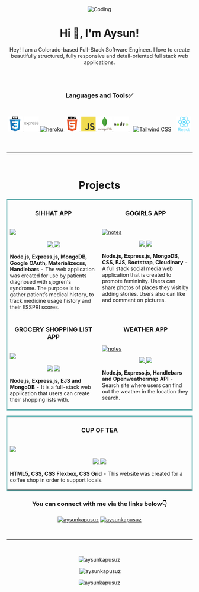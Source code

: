 <div align="center"><img  alt="Coding" width="350" height="250"  src="https://user-images.githubusercontent.com/101064345/180237519-67049260-7578-49d3-b8f5-89c620c36192.gif"></div>

<h1 align="center">Hi 👋, I'm Aysun!</h1>
<p align="center">Hey! I am a Colorado-based Full-Stack Software Engineer. I love to create beautifully structured, fully responsive and detail-oriented full stack web applications.</p> <br/> <br/>

<h3 align="center" ><b>Languages and Tools✅</b></h3> <br/>
<p align="center"> <a href="https://www.w3schools.com/css/" target="_blank" rel="noreferrer"> <img src="https://raw.githubusercontent.com/devicons/devicon/master/icons/css3/css3-original-wordmark.svg" alt="css3" width="40" height="40"/> </a> <a href="https://expressjs.com" target="_blank" rel="noreferrer"> <img src="https://raw.githubusercontent.com/devicons/devicon/master/icons/express/express-original-wordmark.svg" alt="express" width="40" height="40"/> </a> <a href="https://heroku.com" target="_blank" rel="noreferrer"> <img src="https://www.vectorlogo.zone/logos/heroku/heroku-icon.svg" alt="heroku" width="40" height="40"/> </a> <a href="https://www.w3.org/html/" target="_blank" rel="noreferrer"> <img src="https://raw.githubusercontent.com/devicons/devicon/master/icons/html5/html5-original-wordmark.svg" alt="html5" width="40" height="40"/> </a> <a href="https://developer.mozilla.org/en-US/docs/Web/JavaScript" target="_blank" rel="noreferrer"> <img src="https://raw.githubusercontent.com/devicons/devicon/master/icons/javascript/javascript-original.svg" alt="javascript" width="40" height="40"/> </a> <a href="https://www.mongodb.com/" target="_blank" rel="noreferrer"> <img src="https://raw.githubusercontent.com/devicons/devicon/master/icons/mongodb/mongodb-original-wordmark.svg" alt="mongodb" width="40" height="40"/> </a> <a href="https://nodejs.org" target="_blank" rel="noreferrer"> <img src="https://raw.githubusercontent.com/devicons/devicon/master/icons/nodejs/nodejs-original-wordmark.svg" alt="nodejs" width="40" height="40"/> </a> <a href="https://www.tailwindcss.com/" target="_blank"><img style="margin: 10px" src="https://profilinator.rishav.dev/skills-assets/tailwindcss.svg" alt="Tailwind CSS" height="40" /></a>  <a href="https://reactjs.org/" target="_blank" rel="noreferrer"> <img src="https://raw.githubusercontent.com/devicons/devicon/master/icons/react/react-original-wordmark.svg" alt="react" width="40" height="40"/> </a> </p> <br/>
<hr> <br/>

<h1 align="center">Projects</h1>
<table bordercolor="#66b2b2">
  <tr>
    <td width="50%" valign="top">
      <h3 align="center">SIHHAT APP</h3>
        <br />
        <a target="_blank" href="https://github.com/aysunkapusuz/100Devs-Project">
            <img src="https://user-images.githubusercontent.com/101064345/205703653-85597cf6-2c28-4a02-9955-5f835fee2332.png"/>   
        </a>
        <br />
        <p align="center">
          
  <a href="https://github.com/aysunkapusuz/100Devs-Project">
    <img src="https://img.shields.io/static/v1?label=|&message=REPO&color=23555f&style=plastic&logo=github&logo-color=white"/>
  </a>  
  <a href="https://sihhatapp.onrender.com/?" target="_blank">
    <img src="https://img.shields.io/static/v1?label=|&message=WEBSITE&color=cdf998&style=plastic&logo=wordpress&logo-color=white"/>
  </a>
      </p>
        <p><strong>Node.js, Express.js, MongoDB, Google OAuth, Materializecss, Handlebars</strong> - The web application was created for use by patients diagnosed with sjogren's syndrome. The purpose is to gather patient’s medical history, to track medicine usage history and their ESSPRI scores.</p>
    </td>
    <td width="50%" valign="top">
      <h3 align="center">GOGIRLS APP</h3>
        <br />
        <a target="_blank" href="https://github.com/aysunkapusuz/social-app">
            <img src="https://user-images.githubusercontent.com/101064345/205705458-e89f5e23-ac38-4823-81e8-8201048cccc1.png" alt="notes"/>
        </a>
        <br />
        <p align="center">
          
  <a href="https://github.com/aysunkapusuz/social-app" target="_blank">
    <img src="https://img.shields.io/static/v1?label=|&message=REPO&color=23555f&style=plastic&logo=github&logo-color=white"/>
  </a>  
  <a href="https://gogirls.cyclic.app/?" target="_blank">
    <img src="https://img.shields.io/static/v1?label=|&message=WEBSITE&color=cdf998&style=plastic&logo=wordpress&logo-color=white"/>
  </a>
      </p>
        <p><strong>Node.js, Express.js, MongoDB, CSS, EJS, Bootstrap, Cloudinary</strong> - A full stack social media web application that is created to promote femininity. Users can share photos of places they visit by adding stories. Users also can like and comment on pictures. </p>
    </td>
  </tr>
  
  <tr>
    <td width="50%" valign="top">
      <h3 align="center">GROCERY SHOPPING LIST APP</h3>
        <br />
        <a target="_blank" href="https://github.com/aysunkapusuz/grocery-shopping-list-app">
            <img src="https://user-images.githubusercontent.com/101064345/205983780-ddbc3980-21f7-4844-bb5e-c79605426b75.png"/>  
        </a>
        <br />
        <p align="center">
         
  <a href="https://github.com/aysunkapusuz/grocery-shopping-list-app">
    <img src="https://img.shields.io/static/v1?label=|&message=REPO&color=23555f&style=plastic&logo=github&logo-color=white"/>
  </a>  
  <a href="https://groceryshoppinglistapp.onrender.com/?" target="_blank">
    <img src="https://img.shields.io/static/v1?label=|&message=WEBSITE&color=cdf998&style=plastic&logo=wordpress&logo-color=white"/>
  </a>
      </p>
        <p><strong>Node.js, Express.js, EJS and MongoDB</strong> - It is a full-stack web application that users can create their shopping lists with.</p>
    </td>
    <td width="50%" valign="top">
      <h3 align="center">WEATHER APP</h3>
        <br />
        <a target="_blank" href="https://github.com/aysunkapusuz/weather-app">
            <img src="https://user-images.githubusercontent.com/101064345/205984961-0f984c82-2796-4a22-8a2d-2e6c9660bc1b.png" alt="notes"/>
        </a>
        <br />
        <p align="center">
          
  <a href="https://github.com/aysunkapusuz/weather-app" target="_blank">
    <img src="https://img.shields.io/static/v1?label=|&message=REPO&color=23555f&style=plastic&logo=github&logo-color=white"/>
  </a>  
  <a href="https://weather-app-wm7v.onrender.com/?" target="_blank">
    <img src="https://img.shields.io/static/v1?label=|&message=WEBSITE&color=cdf998&style=plastic&logo=wordpress&logo-color=white"/>
  </a>
      </p>
        <p><strong>Node.js, Express.js, Handlebars and Openweathermap API</strong> - Search site where users can find out the weather in the location they search. </p>
    </td>
  </tr>
    
</table>

<table  bordercolor="#66b2b2">
<tr>
    <td width="100%" valign="top">
      <h3 align="center">CUP OF TEA </h3>
        <br />
        <a target="_blank" href="https://github.com/aysunkapusuz/coffee-shop-website-responsive-">
            <img src="https://user-images.githubusercontent.com/101064345/205986358-1aeeaabf-4881-446c-927f-1e4b13272efa.png"/>  
        </a>
        <br />
        <p align="center">
         
  <a href="https://github.com/aysunkapusuz/coffee-shop-website-responsive-">
    <img src="https://img.shields.io/static/v1?label=|&message=REPO&color=23555f&style=plastic&logo=github&logo-color=white"/>
  </a>  
  <a href="https://cupof-tea.netlify.app/?" target="_blank">
    <img src="https://img.shields.io/static/v1?label=|&message=WEBSITE&color=cdf998&style=plastic&logo=wordpress&logo-color=white"/>
  </a>
      </p>
        <p><strong>HTML5, CSS, CSS Flexbox, CSS Grid</strong> - This website was created for a coffee shop in order to support locals.</p>
    </td>
  </tr>
</table>

<h3 align="center">You can connect with me via the links below👇</h3>
<p align="center">
<a href="https://linkedin.com/in/aysunkapusuz" target="_blank"><img align="center" src="https://raw.githubusercontent.com/rahuldkjain/github-profile-readme-generator/master/src/images/icons/Social/linked-in-alt.svg" alt="aysunkapusuz" height="30" width="40" /></a>
<a href="https://instagram.com/aysunkapusuz" target="_blank"><img align="center" src="https://raw.githubusercontent.com/rahuldkjain/github-profile-readme-generator/master/src/images/icons/Social/instagram.svg" alt="aysunkapusuz" height="30" width="40" /></a>
</p>  <br/> <hr><br/>






<p align="center"><img width="350" src="https://github-readme-stats.vercel.app/api/top-langs?username=aysunkapusuz&show_icons=true&locale=en&layout=compact" alt="aysunkapusuz" /></p>
<p align="center">&nbsp;<img width="350" src="https://github-readme-stats.vercel.app/api?username=aysunkapusuz&show_icons=true&locale=en" alt="aysunkapusuz" /></p>

<p align="center"><img width="350" src="https://github-readme-streak-stats.herokuapp.com/?user=aysunkapusuz&" alt="aysunkapusuz" /></p>
